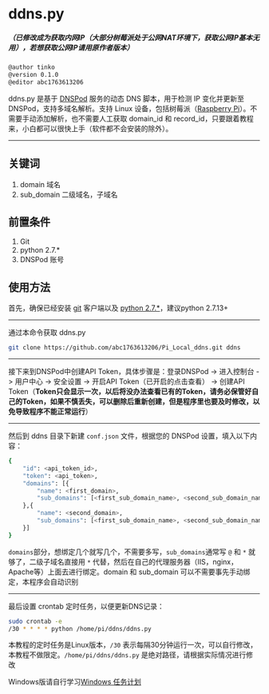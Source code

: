 # ddns.py
##### （已修改成为获取内网IP（大部分树莓派处于公网NAT环境下，获取公网IP基本无用），若想获取公网IP请用原作者版本）
```bash
@author tinko
@version 0.1.0
@editor abc1763613206
```

ddns.py 是基于 [DNSPod](http://www.dnspod.cn/docs/records.html#dns) 服务的动态 DNS 脚本，用于检测 IP 变化并更新至 DNSPod，支持多域名解析。支持 Linux 设备，包括树莓派（[Raspberry Pi](https://www.raspberrypi.org/)）。不需要手动添加解析，也不需要人工获取 domain_id 和 record_id，只要跟着教程来，小白都可以很快上手（软件都不会安装的除外）。

---

## 关键词

1. domain  域名
2. sub_domain  二级域名，子域名

## 前置条件

1. Git
2. python 2.7.*
3. DNSPod 账号

## 使用方法

首先，确保已经安装 [git](https://git-scm.com/) 客户端以及 [python 2.7.*](https://www.python.org/downloads/)，建议python 2.7.13+

---

通过本命令获取 ddns.py

```bash
git clone https://github.com/abc1763613206/Pi_Local_ddns.git ddns
```

---

接下来到DNSPod中创建API Token，具体步骤是：登录DNSPod -> 进入控制台 -> 用户中心 -> 安全设置 -> 开启API Token（已开启的点击查看） -> 创建API Token（**Token只会显示一次，以后将没办法查看已有的Token，请务必保管好自己的Token，如果不慎丢失，可以删除后重新创建，但是程序里也要及时修改，以免导致程序不能正常运行**）

---

然后到 ddns 目录下新建 `conf.json` 文件，根据您的 DNSPod 设置，填入以下内容：

```bash
{
    "id": <api_token_id>,
    "token": <api_token>,
    "domains": [{
        "name": <first_domain>,
        "sub_domains": [<first_sub_domain_name>, <second_sub_domain_name>,...]
    },{
        "name": <second_domain>,
        "sub_domains": [<first_sub_domain_name>, <second_sub_domain_name>,...]
    }]
}
```

`domains`部分，想绑定几个就写几个，不需要多写，`sub_domains`通常写 `@` 和 `*` 就够了，二级子域名直接用 `*` 代替，然后在自己的代理服务器（IIS，nginx，Apache等）上面去进行绑定。domain 和 sub_domain 可以不需要事先手动绑定，本程序会自动识别

---

最后设置 crontab 定时任务，以便更新DNS记录：

```bash
sudo crontab -e
/30 * * * * python /home/pi/ddns/ddns.py
```

本教程的定时任务是Linux版本，`/30` 表示每隔30分钟运行一次，可以自行修改，本教程不做限定。`/home/pi/ddns/ddns.py` 是绝对路径，请根据实际情况进行修改

Windows版请自行学习[Windows 任务计划](https://jingyan.baidu.com/article/0964eca26a53b08285f536d2.html)
